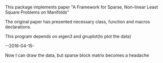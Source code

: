 This package implements paper "A Framework for Sparse, Non-linear Least Square Problems on Manifolds"

The original paper has presented necessary class, function and macros declarations. 


This program depends on eigen3 and gnuplot(to plot the data)


--2016-04-15-

Now I can draw the data, but sparse block matrix becomes a headache

